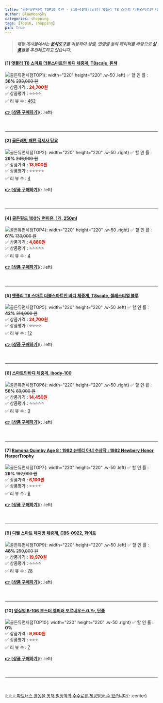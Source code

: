 ```yaml
---
title: "골든듀면세점 TOP10 추천 - [10~40대][남성] 앳플리 T8 스마트 더블스마트인 바디 체중계, T8scale, 흰색"
author: BlueMoonSky
categories: shopping
tags: [Top10, shopping]
pin: true
---
```


> ##### 해당 게시물에서는 [**분석도구**](https://itemscout.io/)를 이용하여 **성별**, **연령별** 등의 데이터를 바탕으로 [**상품**](https://link.coupang.com/a/baae76)들을 추천해드리고 있습니다.

#### [1] [앳플리 T8 스마트 더블스마트인 바디 체중계, T8scale, 흰색](https://link.coupang.com/re/AFFSDP?lptag=AF5964186&subid=bluemoonsky6999&pageKey=245670231&traceid=V0-153&itemId=778731488&vendorItemId=4131848464)
![골든듀면세점TOP1](https://thumbnail7.coupangcdn.com/thumbnails/remote/230x230ex/image/retail/images/2414588437036184-96ca87b1-4e3b-43be-9c72-b95e76b37298.jpg){: width="220" height="220" .w-50 .left}
✅ 할 인 률 : **38%** ~~<del class="base-price"> 293,000  </del>원~~<br>
✅ 상품가격 : <span style="color:#cb1400"> **24,700원** </span><br>
✅ 상품평가 : ⭐⭐⭐⭐<br>
✅ 리 뷰 수 : [462](https://link.coupang.com/re/AFFSDP?lptag=AF5964186&subid=bluemoonsky6999&pageKey=245670231&traceid=V0-153&itemId=778731488&vendorItemId=4131848464)<br>
<br>
[**👉  [상품 구매하기]**](https://link.coupang.com/re/AFFSDP?lptag=AF5964186&subid=bluemoonsky6999&pageKey=245670231&traceid=V0-153&itemId=778731488&vendorItemId=4131848464){: .left}
<br>
<br>
<br>

***

#### [2] [골든래빗 패턴 극세사 담요](https://link.coupang.com/re/AFFSDP?lptag=AF5964186&subid=bluemoonsky6999&pageKey=6122454465&traceid=V0-153&itemId=11614783051&vendorItemId=79112339239)
![골든듀면세점TOP2](https://thumbnail10.coupangcdn.com/thumbnails/remote/230x230ex/image/retail/images/2021/10/27/17/4/73ecadb8-5ee3-4d3a-a57b-b1886aecbd21.jpg){: width="220" height="220" .w-50 .right}
✅ 할 인 률 : **29%** ~~<del class="base-price"> 246,900  </del>원~~<br>
✅ 상품가격 : <span style="color:#cb1400"> **13,900원** </span><br>
✅ 상품평가 : ⭐⭐⭐⭐⭐<br>
✅ 리 뷰 수 : [4](https://link.coupang.com/re/AFFSDP?lptag=AF5964186&subid=bluemoonsky6999&pageKey=6122454465&traceid=V0-153&itemId=11614783051&vendorItemId=79112339239)<br>
<br>
[**👉  [상품 구매하기]**](https://link.coupang.com/re/AFFSDP?lptag=AF5964186&subid=bluemoonsky6999&pageKey=6122454465&traceid=V0-153&itemId=11614783051&vendorItemId=79112339239){: .left}
<br>
<br>
<br>

***

#### [4] [골든필드 100% 현미유, 1개, 250ml](https://link.coupang.com/re/AFFSDP?lptag=AF5964186&subid=bluemoonsky6999&pageKey=6583769024&traceid=V0-153&itemId=17753730191&vendorItemId=84918142738)
![골든듀면세점TOP4](https://thumbnail9.coupangcdn.com/thumbnails/remote/230x230ex/image/rs_quotation_api/vqdpukvb/0ba7b94851454113a4f6f74b9ae94949.png){: width="220" height="220" .w-50 .right}
✅ 할 인 률 : **61%** ~~<del class="base-price"> 130,000  </del>원~~<br>
✅ 상품가격 : <span style="color:#cb1400"> **4,880원** </span><br>
✅ 상품평가 : ⭐⭐⭐⭐⭐<br>
✅ 리 뷰 수 : [4](https://link.coupang.com/re/AFFSDP?lptag=AF5964186&subid=bluemoonsky6999&pageKey=6583769024&traceid=V0-153&itemId=17753730191&vendorItemId=84918142738)<br>
<br>
[**👉  [상품 구매하기]**](https://link.coupang.com/re/AFFSDP?lptag=AF5964186&subid=bluemoonsky6999&pageKey=6583769024&traceid=V0-153&itemId=17753730191&vendorItemId=84918142738){: .left}
<br>
<br>
<br>

***

#### [5] [앳플리 T8 스마트 더블스마트인 바디 체중계, T8scale, 셀레스티얼 블루](https://link.coupang.com/re/AFFSDP?lptag=AF5964186&subid=bluemoonsky6999&pageKey=245670231&traceid=V0-153&itemId=12535933505&vendorItemId=79804357962)
![골든듀면세점TOP5](https://thumbnail6.coupangcdn.com/thumbnails/remote/230x230ex/image/retail/images/5186286716812704-0cd6af96-9ba0-4205-ac0f-4156837c8f10.jpg){: width="220" height="220" .w-50 .left}
✅ 할 인 률 : **42%** ~~<del class="base-price"> 314,000  </del>원~~<br>
✅ 상품가격 : <span style="color:#cb1400"> **24,700원** </span><br>
✅ 상품평가 : ⭐⭐⭐⭐<br>
✅ 리 뷰 수 : [12](https://link.coupang.com/re/AFFSDP?lptag=AF5964186&subid=bluemoonsky6999&pageKey=245670231&traceid=V0-153&itemId=12535933505&vendorItemId=79804357962)<br>
<br>
[**👉  [상품 구매하기]**](https://link.coupang.com/re/AFFSDP?lptag=AF5964186&subid=bluemoonsky6999&pageKey=245670231&traceid=V0-153&itemId=12535933505&vendorItemId=79804357962){: .left}
<br>
<br>
<br>

***

#### [6] [스마트인바디 체중계, ibody-100](https://link.coupang.com/re/AFFSDP?lptag=AF5964186&subid=bluemoonsky6999&pageKey=5342438929&traceid=V0-153&itemId=7835348800&vendorItemId=75125122375)
![골든듀면세점TOP6](https://thumbnail7.coupangcdn.com/thumbnails/remote/230x230ex/image/retail/images/3746818905572753-bcbaea6c-43ea-4cd8-9b14-0249a4fbb8db.jpg){: width="220" height="220" .w-50 .right}
✅ 할 인 률 : **56%** ~~<del class="base-price"> 69,000  </del>원~~<br>
✅ 상품가격 : <span style="color:#cb1400"> **14,450원** </span><br>
✅ 상품평가 : ⭐⭐⭐⭐⭐<br>
✅ 리 뷰 수 : [3](https://link.coupang.com/re/AFFSDP?lptag=AF5964186&subid=bluemoonsky6999&pageKey=5342438929&traceid=V0-153&itemId=7835348800&vendorItemId=75125122375)<br>
<br>
[**👉  [상품 구매하기]**](https://link.coupang.com/re/AFFSDP?lptag=AF5964186&subid=bluemoonsky6999&pageKey=5342438929&traceid=V0-153&itemId=7835348800&vendorItemId=75125122375){: .left}
<br>
<br>
<br>

***

#### [7] [Ramona Quimby Age 8 : 1982 뉴베리 아너 수상작 : 1982 Newbery Honor, HarperTrophy](https://link.coupang.com/re/AFFSDP?lptag=AF5964186&subid=bluemoonsky6999&pageKey=7185992182&traceid=V0-153&itemId=18132981648&vendorItemId=3030411440)
![골든듀면세점TOP7](https://thumbnail7.coupangcdn.com/thumbnails/remote/230x230ex/image/vendor_inventory/c93d/7008d77da057a219602a0213315ff9685e5e1e97aaf2e9caa5d6622d3ce0.png){: width="220" height="220" .w-50 .left}
✅ 할 인 률 : **29%** ~~<del class="base-price"> 192,000  </del>원~~<br>
✅ 상품가격 : <span style="color:#cb1400"> **6,100원** </span><br>
✅ 상품평가 : ⭐⭐⭐⭐<br>
✅ 리 뷰 수 : [9](https://link.coupang.com/re/AFFSDP?lptag=AF5964186&subid=bluemoonsky6999&pageKey=7185992182&traceid=V0-153&itemId=18132981648&vendorItemId=3030411440)<br>
<br>
[**👉  [상품 구매하기]**](https://link.coupang.com/re/AFFSDP?lptag=AF5964186&subid=bluemoonsky6999&pageKey=7185992182&traceid=V0-153&itemId=18132981648&vendorItemId=3030411440){: .left}
<br>
<br>
<br>

***

#### [9] [디웰 스마트 체지방 체중계, CBS-0922, 화이트](https://link.coupang.com/re/AFFSDP?lptag=AF5964186&subid=bluemoonsky6999&pageKey=7077588887&traceid=V0-153&itemId=17596411302&vendorItemId=84762763473)
![골든듀면세점TOP9](https://thumbnail6.coupangcdn.com/thumbnails/remote/230x230ex/image/retail/images/2023/01/19/13/9/6bee88f0-6636-4301-b283-09a534b31e4e.jpg){: width="220" height="220" .w-50 .left}
✅ 할 인 률 : **48%** ~~<del class="base-price"> 259,000  </del>원~~<br>
✅ 상품가격 : <span style="color:#cb1400"> **19,970원** </span><br>
✅ 상품평가 : ⭐⭐⭐⭐<br>
✅ 리 뷰 수 : [78](https://link.coupang.com/re/AFFSDP?lptag=AF5964186&subid=bluemoonsky6999&pageKey=7077588887&traceid=V0-153&itemId=17596411302&vendorItemId=84762763473)<br>
<br>
[**👉  [상품 구매하기]**](https://link.coupang.com/re/AFFSDP?lptag=AF5964186&subid=bluemoonsky6999&pageKey=7077588887&traceid=V0-153&itemId=17596411302&vendorItemId=84762763473){: .left}
<br>
<br>
<br>

***

#### [10] [영실업 B-106 부스터 엠퍼러 포르네우스.0.Yr, 단품](https://link.coupang.com/re/AFFSDP?lptag=AF5964186&subid=bluemoonsky6999&pageKey=107921080&traceid=V0-153&itemId=326745154&vendorItemId=5513733327)
![골든듀면세점TOP10](https://thumbnail10.coupangcdn.com/thumbnails/remote/230x230ex/image/vendor_inventory/images/2018/08/01/22/3/8063a37f-5c1f-4fb2-a090-aa12c3b24545.jpg){: width="220" height="220" .w-50 .right}
✅ 할 인 률 : **0%** <br>
✅ 상품가격 : <span style="color:#cb1400"> **9,900원** </span><br>
✅ 상품평가 : ⭐⭐⭐<br>
✅ 리 뷰 수 : [7](https://link.coupang.com/re/AFFSDP?lptag=AF5964186&subid=bluemoonsky6999&pageKey=107921080&traceid=V0-153&itemId=326745154&vendorItemId=5513733327)<br>
<br>
[**👉  [상품 구매하기]**](https://link.coupang.com/re/AFFSDP?lptag=AF5964186&subid=bluemoonsky6999&pageKey=107921080&traceid=V0-153&itemId=326745154&vendorItemId=5513733327){: .left}
<br>
<br>
<br>

***
<br><br>[💦 💦 💦 파트너스 활동을 통해 일정액의 수수료를 제공받을 수 있습니다](https://link.coupang.com/a/baae76){: .center}